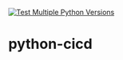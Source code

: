 [![Test Multiple Python Versions](https://github.com/waseemabushagor/python-cicd/actions/workflows/main.yml/badge.svg)](https://github.com/waseemabushagor/python-cicd/actions/workflows/main.yml)

# python-cicd
